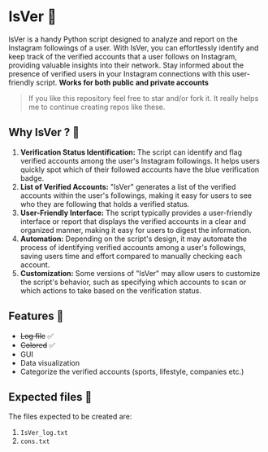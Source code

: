 # IsVer 🥷

IsVer is a handy Python script designed to analyze and report on the Instagram followings of a user. With IsVer, you can effortlessly identify and keep track of the verified accounts that a user follows on Instagram, providing valuable insights into their network. Stay informed about the presence of verified users in your Instagram connections with this user-friendly script. **Works for both public and private accounts**

> If you like this repository feel free to star and/or fork it. It really helps me to continue creating repos like these.

## Why IsVer ? 🤠

1. **Verification Status Identification:** The script can identify and flag verified accounts among the user's Instagram followings. It helps users quickly spot which of their followed accounts have the blue verification badge.
2. **List of Verified Accounts:** "IsVer" generates a list of the verified accounts within the user's followings, making it easy for users to see who they are following that holds a verified status.
3. **User-Friendly Interface:** The script typically provides a user-friendly interface or report that displays the verified accounts in a clear and organized manner, making it easy for users to digest the information.
4. **Automation:** Depending on the script's design, it may automate the process of identifying verified accounts among a user's followings, saving users time and effort compared to manually checking each account.
5. **Customization:** Some versions of "IsVer" may allow users to customize the script's behavior, such as specifying which accounts to scan or which actions to take based on the verification status.

## Features 🚀

- ~~Log file~~ ✅
- ~~Colored~~ ✅
- GUI
- Data visualization
- Categorize the verified accounts (sports, lifestyle, companies etc.)

## Expected files 📁
The files expected to be created are:
  1) `IsVer_log.txt`
  2) `cons.txt`
